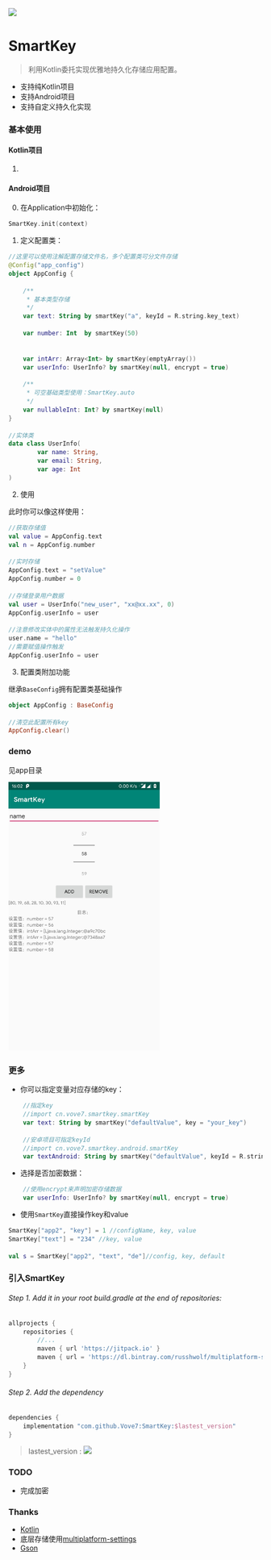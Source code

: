 [![](https://jitpack.io/v/Vove7/SmartKey.svg)](https://jitpack.io/#Vove7/SmartKey)

# SmartKey

> 利用Kotlin委托实现优雅地持久化存储应用配置。

- 支持纯Kotlin项目
- 支持Android项目
- 支持自定义持久化实现

### 基本使用

#### Kotlin项目

1. 

#### Android项目
0. 在Application中初始化：

```kotlin
SmartKey.init(context)
```

1. 定义配置类：
```kotlin
//这里可以使用注解配置存储文件名，多个配置类可分文件存储
@Config("app_config")
object AppConfig {

    /**
     * 基本类型存储
     */
    var text: String by smartKey("a", keyId = R.string.key_text)

    var number: Int  by smartKey(50)


    var intArr: Array<Int> by smartKey(emptyArray())
    var userInfo: UserInfo? by smartKey(null, encrypt = true)

    /**
     * 可空基础类型使用：SmartKey.auto
     */
    var nullableInt: Int? by smartKey(null)
}

//实体类
data class UserInfo(
        var name: String,
        var email: String,
        var age: Int
)

```


2. 使用

此时你可以像这样使用：

```kotlin
//获取存储值
val value = AppConfig.text
val n = AppConfig.number 

//实时存储
AppConfig.text = "setValue"
AppConfig.number = 0

//存储登录用户数据
val user = UserInfo("new_user", "xx@xx.xx", 0)
AppConfig.userInfo = user

//注意修改实体中的属性无法触发持久化操作
user.name = "hello"
//需要赋值操作触发
AppConfig.userInfo = user

```

3. 配置类附加功能

继承`BaseConfig`拥有配置类基础操作
```kotlin
object AppConfig : BaseConfig

//清空此配置所有key
AppConfig.clear()
```

### demo

见app目录

<img src="screenshot/Screenshot.jpg" width= "300px" />

### 更多

- 你可以指定变量对应存储的key：
```kotlin
    //指定key 
    //import cn.vove7.smartkey.smartKey
    var text: String by smartKey("defaultValue", key = "your_key")
    
    //安卓项目可指定keyId
    //import cn.vove7.smartkey.android.smartKey
    var textAndroid: String by smartKey("defaultValue", keyId = R.string.key)
```

- 选择是否加密数据：

```kotlin
    //使用encrypt来声明加密存储数据
    var userInfo: UserInfo? by smartKey(null, encrypt = true)

```

- 使用`SmartKey`直接操作key和value

```kotlin
SmartKey["app2", "key"] = 1 //configName, key, value
SmartKey["text"] = "234" //key, value

val s = SmartKey["app2", "text", "de"]//config, key, default

```


### 引入SmartKey

###### Step 1. Add it in your root build.gradle at the end of repositories:
```groovy
allprojects {
    repositories {
        //...
        maven { url 'https://jitpack.io' }
        maven { url = 'https://dl.bintray.com/russhwolf/multiplatform-settings' }
    }
}
```
###### Step 2. Add the dependency
```groovy
dependencies {
    implementation "com.github.Vove7:SmartKey:$lastest_version"
}
```
> lastest_version : [![](https://jitpack.io/v/Vove7/SmartKey.svg)](https://jitpack.io/#Vove7/SmartKey)


### TODO

- 完成加密


### Thanks

- [Kotlin](https://kotlinlang.org/)
- 底层存储使用[multiplatform-settings](https://github.com/russhwolf/multiplatform-settings)
- [Gson](https://github.com/google/gson)
